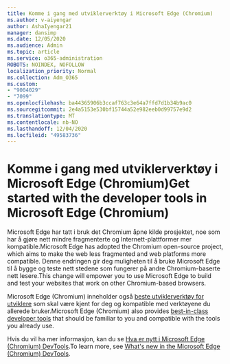 ```yaml
---
title: Komme i gang med utviklerverktøy i Microsoft Edge (Chromium)
ms.author: v-aiyengar
author: AshaIyengar21
manager: dansimp
ms.date: 12/05/2020
ms.audience: Admin
ms.topic: article
ms.service: o365-administration
ROBOTS: NOINDEX, NOFOLLOW
localization_priority: Normal
ms.collection: Adm_O365
ms.custom:
- "9004029"
- "7099"
ms.openlocfilehash: ba44365906b3ccaf763c3e64a7ffd7d1b34b9ac0
ms.sourcegitcommit: 2e4a5153e530bf15744a52e982eeb0d99757e9d2
ms.translationtype: MT
ms.contentlocale: nb-NO
ms.lasthandoff: 12/04/2020
ms.locfileid: "49583736"
---
```

# <a name="get-started-with-the-developer-tools-in-microsoft-edge-chromium"></a><span data-ttu-id="9319c-102">Komme i gang med utviklerverktøy i Microsoft Edge (Chromium)</span><span class="sxs-lookup"><span data-stu-id="9319c-102">Get started with the developer tools in Microsoft Edge (Chromium)</span></span>

<span data-ttu-id="9319c-103">Microsoft Edge har tatt i bruk det Chromium åpne kilde prosjektet, noe som har å gjøre nett mindre fragmenterte og Internett-plattformer mer kompatible.</span><span class="sxs-lookup"><span data-stu-id="9319c-103">Microsoft Edge has adopted the Chromium open-source project, which aims to make the web less fragmented and web platforms more compatible.</span></span> <span data-ttu-id="9319c-104">Denne endringen gir deg muligheten til å bruke Microsoft Edge til å bygge og teste nett stedene som fungerer på andre Chromium-baserte nett lesere.</span><span class="sxs-lookup"><span data-stu-id="9319c-104">This change will empower you to use Microsoft Edge to build and test your websites that work on other Chromium-based browsers.</span></span>

<span data-ttu-id="9319c-105">Microsoft Edge (Chromium) inneholder også [beste utviklerverktøy for utviklere](https://go.microsoft.com/fwlink/?linkid=2134941) som skal være kjent for deg og kompatible med verktøyene du allerede bruker.</span><span class="sxs-lookup"><span data-stu-id="9319c-105">Microsoft Edge (Chromium) also provides [best-in-class developer tools](https://go.microsoft.com/fwlink/?linkid=2134941) that should be familiar to you and compatible with the tools you already use.</span></span>

<span data-ttu-id="9319c-106">Hvis du vil ha mer informasjon, kan du se [Hva er nytt i Microsoft Edge (Chromium) DevTools](https://go.microsoft.com/fwlink/?linkid=2135020).</span><span class="sxs-lookup"><span data-stu-id="9319c-106">To learn more, see [What's new in the Microsoft Edge (Chromium) DevTools](https://go.microsoft.com/fwlink/?linkid=2135020).</span></span>
